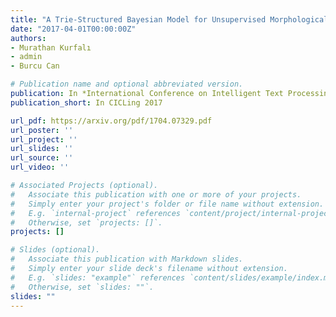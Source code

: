```yaml
---
title: "A Trie-Structured Bayesian Model for Unsupervised Morphological Segmentation"
date: "2017-04-01T00:00:00Z"
authors:
- Murathan Kurfalı
- admin
- Burcu Can

# Publication name and optional abbreviated version.
publication: In *International Conference on Intelligent Text Processing and Computational Linguistics* 
publication_short: In CICLing 2017

url_pdf: https://arxiv.org/pdf/1704.07329.pdf
url_poster: ''
url_project: ''
url_slides: ''
url_source: ''
url_video: ''

# Associated Projects (optional).
#   Associate this publication with one or more of your projects.
#   Simply enter your project's folder or file name without extension.
#   E.g. `internal-project` references `content/project/internal-project/index.md`.
#   Otherwise, set `projects: []`.
projects: []

# Slides (optional).
#   Associate this publication with Markdown slides.
#   Simply enter your slide deck's filename without extension.
#   E.g. `slides: "example"` references `content/slides/example/index.md`.
#   Otherwise, set `slides: ""`.
slides: ""
---
```

